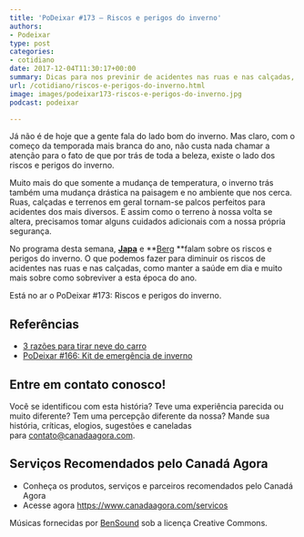 ```yaml
---
title: 'PoDeixar #173 – Riscos e perigos do inverno'
authors:
- Podeixar
type: post
categories:
- cotidiano
date: 2017-12-04T11:30:17+00:00
summary: Dicas para nos previnir de acidentes nas ruas e nas calçadas, manter a saúde em dia e muito mais sobre como sobreviver ao inverno canadense.
url: /cotidiano/riscos-e-perigos-do-inverno.html
image: images/podeixar173-riscos-e-perigos-do-inverno.jpg
podcast: podeixar

---
```

Já não é de hoje que a gente fala do lado bom do inverno. Mas claro, com o começo da temporada mais branca do ano, não custa nada chamar a atenção para o fato de que por trás de toda a beleza, existe o lado dos riscos e perigos do inverno.

Muito mais do que somente a mudança de temperatura, o inverno trás também uma mudança drástica na paisagem e no ambiente que nos cerca. Ruas, calçadas e terrenos em geral tornam-se palcos perfeitos para acidentes dos mais diversos. E assim como o terreno à nossa volta se altera, precisamos tomar alguns cuidados adicionais com a nossa própria segurança.

No programa desta semana, [**Japa**][1] e **[Berg][2] **falam sobre os riscos e perigos do inverno. O que podemos fazer para diminuir os riscos de acidentes nas ruas e nas calçadas, como manter a saúde em dia e muito mais sobre como sobreviver a esta época do ano.

Está no ar o PoDeixar #173: Riscos e perigos do inverno.



## Referências

  * [3 razões para tirar neve do carro][3]
  * [PoDeixar #166: Kit de emergência de inverno][4]

## Entre em contato conosco!

Você se identificou com esta história? Teve uma experiência parecida ou muito diferente? Tem uma percepção diferente da nossa? Mande sua história, críticas, elogios, sugestões e caneladas para <contato@canadaagora.com>.

## Serviços Recomendados pelo Canadá Agora

  * Conheça os produtos, serviços e parceiros recomendados pelo Canadá Agora
  * Acesse agora <https://www.canadaagora.com/servicos>

Músicas fornecidas por <a href="http://www.bensound.com/" target="_blank" rel="noopener noreferrer">BenSound</a> sob a licença Creative Commons.

 [1]: /japa
 [2]: /berg
 [3]: https://www.canadaagora.com/japa/3-razoes-tirar-neve-carro.html
 [4]: https://www.canadaagora.com/podeixar/kit-de-emergencia-de-inverno.html